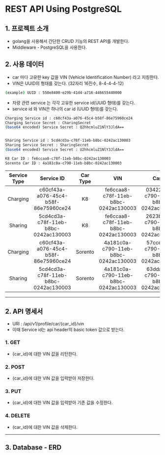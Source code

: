 # REST API Using PostgreSQL
## 1. 프로젝트 소개
* golang을 사용해서 간단한 CRUD 기능의 REST API를 개발한다.
* Middleware - PostgreSQL을 사용한다.

## 2. 사용 데이터
* car 마다 고유한 key 값을 VIN (Vehicle Identification Number) 라고 지칭한다.
* VIN은 UUID의 형태를 갖는다. (32자리 16진수, 8-4-4-4-12)
```bash
(example) UUID : 550e8400-e29b-41d4-a716-446655440000
```
* 차량 관련 service 는 각각 고유한 service id(UUID 형태)를 갖는다.
* service id 와 VIN은 하나의 car id (UUID 형태)를 갖는다.

```bash
Charging Service id : c60cf43a-a076-45c4-b58f-86e75960ce24
Charging Service Secret : CharingSecret
(base64 encoded) Service Secret : Q2hhcmluZ1NlY3JldA==


Sharing Service id : 5cd4cd3a-c78f-11eb-b8bc-0242ac130003
Sharing Service Secret : SharingSecret
(base64 encoded) Service Secret : U2hhcmluZ1NlY3JldA==

K8 Car ID : fe6ccaa8-c78f-11eb-b8bc-0242ac130003
Sorento Car ID : 4a181c0a-c790-11eb-b8bc-0242ac130003
```

|Service Type|Service ID|Car Type|VIN|Car ID|
|:---:|:---:|:---:|:---:|:---:|
|Charging|c60cf43a-a076-45c4-b58f-86e75960ce24|K8|fe6ccaa8-c78f-11eb-b8bc-0242ac130003|0342296a-c790-11eb-b8bc-0242ac130003
|Sharing|5cd4cd3a-c78f-11eb-b8bc-0242ac130003|K8|fe6ccaa8-c78f-11eb-b8bc-0242ac130003|2623bd36-c790-11eb-b8bc-0242ac130003
|Charging|c60cf43a-a076-45c4-b58f-86e75960ce24|Sorento|4a181c0a-c790-11eb-b8bc-0242ac130003|57ccedb2-c790-11eb-b8bc-0242ac130003
|Sharing|5cd4cd3a-c78f-11eb-b8bc-0242ac130003|Sorento|4a181c0a-c790-11eb-b8bc-0242ac130003|63dda4ca-c790-11eb-b8bc-0242ac130003

---
## 2. API 명세서
* URI : /api/v1/profile/car/{car_id}/vin
* 이때 Service id는 api header의 basic token 값으로 받는다.

### 1. GET
* {car_id}에 대한 VIN 값을 리턴한다.

### 2. POST
* {car_id}에 대한 VIN 값을 입력받아 저장한다.

### 3. PUT
* {car_id}에 대한 VIN 값을 입력받아 기존 값을 수정한다.

### 4. DELETE
* {car_id}에 대한 VIN 값을 삭제한다.

---
## 3. Database - ERD
